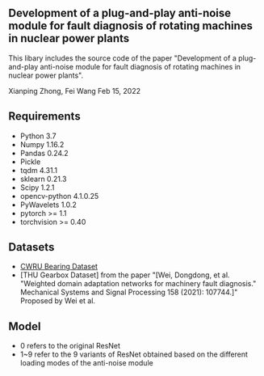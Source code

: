 
## Development of a plug-and-play anti-noise module for fault diagnosis of rotating machines in nuclear power plants

This libary includes the source code of the paper "Development of a plug-and-play anti-noise module for fault diagnosis of rotating machines in nuclear power plants".

Xianping Zhong, Fei Wang
Feb 15, 2022


## Requirements
- Python 3.7
- Numpy 1.16.2
- Pandas 0.24.2
- Pickle
- tqdm 4.31.1
- sklearn 0.21.3
- Scipy 1.2.1
- opencv-python 4.1.0.25
- PyWavelets 1.0.2
- pytorch >= 1.1
- torchvision >= 0.40


## Datasets
- [CWRU Bearing Dataset](https://csegroups.case.edu/bearingdatacenter/pages/download-data-file/)
- [THU Gearbox Dataset] from the paper "[Wei, Dongdong, et al. "Weighted domain adaptation networks for machinery fault diagnosis." Mechanical Systems and Signal Processing 158 (2021): 107744.]" Proposed by Wei et al.

## Model
- 0 refers to the original ResNet
- 1~9 refer to the 9 variants of ResNet obtained based on the different loading modes of the anti-noise module
